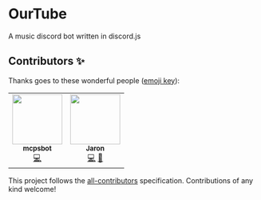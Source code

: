 # OurTube
A music discord bot written in discord.js

## Contributors ✨

Thanks goes to these wonderful people ([emoji key](https://allcontributors.org/docs/en/emoji-key)):

<!-- ALL-CONTRIBUTORS-LIST:START - Do not remove or modify this section -->
<!-- prettier-ignore-start -->
<!-- markdownlint-disable -->
<table>
  <tr>
    <td align="center"><a href="https://github.com/mcpsbot"><img src="https://avatars.githubusercontent.com/u/83839790?v=4?s=100" width="100px;" alt=""/><br /><sub><b>mcpsbot</b></sub></a><br /><a href="https://github.com/PixelPizza/OurTube/commits?author=mcpsbot" title="Code">💻</a></td>
    <td align="center"><a href="https://github.com/JaronZ"><img src="https://avatars.githubusercontent.com/u/60853956?v=4?s=100" width="100px;" alt=""/><br /><sub><b>Jaron</b></sub></a><br /><a href="https://github.com/PixelPizza/OurTube/commits?author=JaronZ" title="Code">💻</a> <a href="#ideas-JaronZ" title="Ideas, Planning, & Feedback">🤔</a></td>
  </tr>
</table>

<!-- markdownlint-restore -->
<!-- prettier-ignore-end -->

<!-- ALL-CONTRIBUTORS-LIST:END -->

This project follows the [all-contributors](https://github.com/all-contributors/all-contributors) specification. Contributions of any kind welcome!
